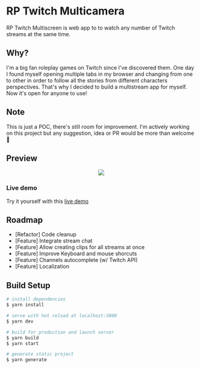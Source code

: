 # RP Twitch Multicamera

RP Twitch Multiscreen is web app to to watch any number of Twitch streams at the same time.

## Why?

I'm a big fan roleplay games on Twitch since I've discovered them. One day I found myself opening multiple tabs in my browser and changing from one to other in order to follow all the stories from different characters perspectives. That's why I decided to build a multistream app for myself. Now it's open for anyone to use!

## Note
This is just a POC, there's still room for improvement. I'm actively working on this project but any suggestion, idea or PR would be more than welcome 🙂

## Preview

<p align="center">
  <img src="./static/gh-preview.gif">
</p>

### Live demo

Try it yourself with this [live demo](https://rp-multicam.now.sh/)

## Roadmap
* [Refactor] Code cleanup
* [Feature] Integrate stream chat
* [Feature] Allow creating clips for all streams at once
* [Feature] Improve Keyboard and mouse shorcuts
* [Feature] Channels autocomplete (w/ Twitch API)
* [Feature] Localization
## Build Setup

```bash
# install dependencies
$ yarn install

# serve with hot reload at localhost:3000
$ yarn dev

# build for production and launch server
$ yarn build
$ yarn start

# generate static project
$ yarn generate
```
